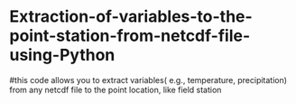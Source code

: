 # Extraction-of-variables-to-the-point-station-from-netcdf-file-using-Python
#this code allows you to extract variables( e.g., temperature, precipitation) from any netcdf file to the point location, like field station
